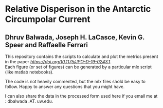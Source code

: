 # Relative Disperison in the Antarctic Circumpolar Current
## Dhruv Balwada, Joseph H. LaCasce, Kevin G. Speer and Raffaelle Ferrari

This repository contains the scripts to calculate and plot the metrics present in the paper *https://doi.org/10.1175/JPO-D-19-0243.1*.  
Each figure (or set of figures) can be generated by a particular mlx script (like matlab notebooks). 

The code is not heavily commented, but the mlx files shold be easy to follow. Happy to answer any questions that you might have. 

I can also share the data in the processed form used here if you email me at : dbalwada .AT. uw.edu. 
